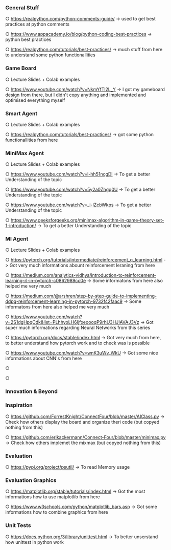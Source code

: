 ### General Stuff

 ○ https://realpython.com/python-comments-guide/
    -> used to get best practices at python comments

 ○ https://www.appacademy.io/blog/python-coding-best-practices
    -> python best practices

 ○ https://realpython.com/tutorials/best-practices/
    -> much stuff from here to understand some python functionallities


### Game Board

 ○ Lecture Slides + Colab examples

 ○ https://www.youtube.com/watch?v=NkmYfTl2L_Y
    -> I got my gameboard design from there, but I didn't copy anything and 
       implemented and optimised everything myself


### Smart Agent

 ○ Lecture Slides + Colab examples

 ○ https://realpython.com/tutorials/best-practices/
    -> got some python functionallities from here


### MiniMax Agent

 ○ Lecture Slides + Colab examples

 ○ https://www.youtube.com/watch?v=l-hh51ncgDI
    -> To get a better Understanding of the topic

 ○ https://www.youtube.com/watch?v=5y2a0Zhgq0U 
    -> To get a better Understanding of the topic

 ○ https://www.youtube.com/watch?v=_i-lZcbWkps
    -> To get a better Understanding of the topic

 ○ https://www.geeksforgeeks.org/minimax-algorithm-in-game-theory-set-1-introduction/
    -> To get a better Understanding of the topic


### Ml Agent

 ○ Lecture Slides + Colab examples

 ○  https://pytorch.org/tutorials/intermediate/reinforcement_q_learning.html
    -> Got very much informations abount reinforcement leraning from here

 ○ https://medium.com/analytics-vidhya/introduction-to-reinforcement-learning-rl-in-pytorch-c0862989cc0e
    -> Some informatons from here also helped me very much

 ○ https://medium.com/@arshren/step-by-step-guide-to-implementing-ddpg-reinforcement-learning-in-pytorch-9732f42faac9
    -> Some informatons from here also helped me very much

 ○ https://www.youtube.com/watch?v=2S1dgHpqCdk&list=PLhhyoLH6IjfxeoooqP9rhU3HJIAVAJ3Vz
    -> Got super much informations regarding Neural Networks from this series

 ○ https://pytorch.org/docs/stable/index.html
    -> Got very much from here, to better understand how pytorch work and to check was is possible

 ○ https://www.youtube.com/watch?v=wnK3uWv_WkU
    -> Got some nice informations about CNN's from here 

 ○ 


 ○ 


### Innovation & Beyond


### Inspiration

 ○ https://github.com/ForrestKnight/ConnectFour/blob/master/AIClass.py
    -> Check how others display the board and organize theri code (but copyed nothing from this)

 ○ https://github.com/erikackermann/Connect-Four/blob/master/minimax.py
    -> Check how others implemet the mixmax (but copyed nothing from this)


### Evaluation

 ○ https://pypi.org/project/psutil/
    -> To read Memory usage


### Evaluation Graphics

 ○ https://matplotlib.org/stable/tutorials/index.html
    -> Got the most informations how to use matplotlib from here

 ○ https://www.w3schools.com/python/matplotlib_bars.asp
    -> Got some informations how to combine graphics from here


### Unit Tests

 ○ https://docs.python.org/3/library/unittest.html
    -> To better unserstand how unittest in python work